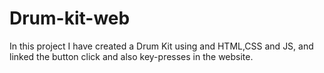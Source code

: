 # Drum-kit-web
In this project I have created a Drum Kit using and HTML,CSS and JS, and linked the button click and also key-presses in the website.
